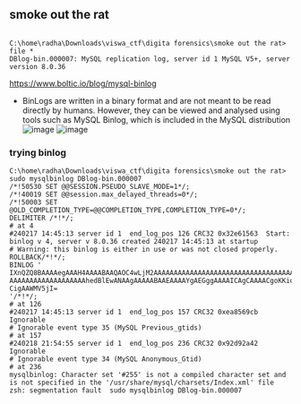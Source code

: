 ## smoke out the rat
```
                                                                                                                                                                      
C:\home\radha\Downloads\viswa_ctf\digita forensics\smoke out the rat> file *
DBlog-bin.000007: MySQL replication log, server id 1 MySQL V5+, server version 8.0.36

```
https://www.boltic.io/blog/mysql-binlog
- BinLogs are written in a binary format and are not meant to be read directly by humans. However, they can be viewed and analysed using tools
  such as MySQL Binlog, which is included in the MySQL distribution
![image](https://github.com/m0wn1ka/ctf_writeups/assets/127676379/8e83bd67-bcd8-45fe-b0d8-2772d439be71)
![image](https://github.com/m0wn1ka/ctf_writeups/assets/127676379/da4b781b-e6aa-4435-bbe3-08d85ae68977)
### trying binlog
```
C:\home\radha\Downloads\viswa_ctf\digita forensics\smoke out the rat> sudo mysqlbinlog DBlog-bin.000007
/*!50530 SET @@SESSION.PSEUDO_SLAVE_MODE=1*/;
/*!40019 SET @@session.max_delayed_threads=0*/;
/*!50003 SET @OLD_COMPLETION_TYPE=@@COMPLETION_TYPE,COMPLETION_TYPE=0*/;
DELIMITER /*!*/;
# at 4
#240217 14:45:13 server id 1  end_log_pos 126 CRC32 0x32e61563  Start: binlog v 4, server v 8.0.36 created 240217 14:45:13 at startup
# Warning: this binlog is either in use or was not closed properly.
ROLLBACK/*!*/;
BINLOG '
IXnQZQ8BAAAAegAAAH4AAAABAAQAOC4wLjM2AAAAAAAAAAAAAAAAAAAAAAAAAAAAAAAAAAAAAAAA
AAAAAAAAAAAAAAAAAAAhedBlEwANAAgAAAAABAAEAAAAYgAEGggAAAAICAgCAAAACgoKKioAEjQA
CigAAWMV5jI=
'/*!*/;
# at 126
#240217 14:45:13 server id 1  end_log_pos 157 CRC32 0xea8569cb  Ignorable
# Ignorable event type 35 (MySQL Previous_gtids)
# at 157
#240218 21:54:55 server id 1  end_log_pos 236 CRC32 0x92d92a42  Ignorable
# Ignorable event type 34 (MySQL Anonymous_Gtid)
# at 236
mysqlbinlog: Character set '#255' is not a compiled character set and is not specified in the '/usr/share/mysql/charsets/Index.xml' file
zsh: segmentation fault  sudo mysqlbinlog DBlog-bin.000007

```

